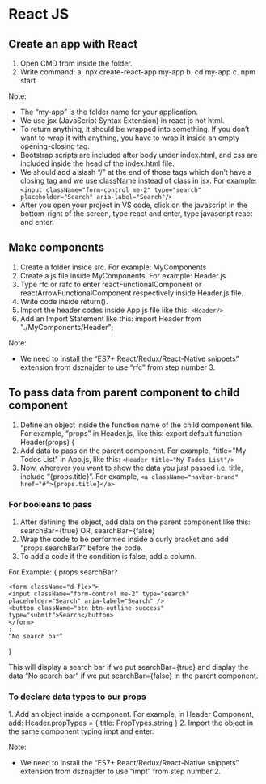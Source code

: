 <h1> React JS </h1>

<h2> Create an app with React </h2>
<p>

1. Open CMD from inside the folder.
2. Write command: 
    a. npx create-react-app my-app
    b. cd my-app
    c. npm start

Note: 
* The “my-app” is the folder name for your application.
* We use jsx (JavaScript Syntax Extension) in react js not html.
* To return anything, it should be wrapped into something. If you don’t want to wrap it with anything, you have to wrap it inside an    empty opening-closing tag. 
* Bootstrap scripts are included after body under index.html, and css are included inside the head of the index.html file.
* We should add a slash “/” at the end of those tags which don’t have a closing tag and we use className instead of class in jsx. For example: ```<input className="form-control me-2" type="search" placeholder="Search" aria-label="Search"/>```
* After you open your project in VS code, click on the javascript in the bottom-right of the screen, type react and enter, type javascript react and enter.

</p>

<h2> Make components </h2>
<p>

1. Create a folder inside src. For example: MyComponents
2. Create a js file inside MyComponents. For example: Header.js
3. Type rfc or rafc to enter reactFunctionalComponent or reactArrowFunctionalComponent respectively inside Header.js file.
4. Write code inside return().
5. Import the header codes inside App.js file like this: ```<Header/>```
6. Add an Import Statement like this: import Header from "./MyComponents/Header";

Note:
* We need to install the “ES7+ React/Redux/React-Native snippets” extension from dsznajder to use “rfc” from step number 3.

</p>

<h2> To pass data from parent component to child component </h2>
<p>

1. Define an object inside the function name of the child component file. 
For example, “props” in Header.js, like this: export default function Header(props) {
2. Add data to pass on the parent component.
For example, “title="My Todos List" in App.js, like this: ```<Header title="My Todos List"/> ```
3. Now, wherever you want to show the data you just passed i.e. title, include “{props.title}”. 
For example, 
``` <a className="navbar-brand" href="#">{props.title}</a> ```

</p>

<h3> For booleans to pass </h3>

<p>

1. After defining the object, add data on the parent component like this: searchBar={true} OR, searchBar={false}
2. Wrap the code to be performed inside a curly bracket and add “props.searchBar?” before the code.
3. To add a code if the condition is false, add a column.

For Example:
{ props.searchBar?
```
<form className="d-flex">
<input className="form-control me-2" type="search" placeholder="Search" aria-label="Search" />
<button className="btn btn-outline-success" type="submit">Search</button>
</form>
:
“No search bar”
```
}

This will display a search bar if we put searchBar={true} and display the data “No search bar” if we put searchBar={false} in the parent component.
</p>

<h3>To declare data types to our props</h3>
<p>
1. Add an object inside a component.
For example, in Header Component, add:
Header.propTypes = {
    title: PropTypes.string
}
2. Import the object in the same component typing impt and enter.

Note:
* We need to install the “ES7+ React/Redux/React-Native snippets” extension from dsznajder to use “impt” from step number 2.
</p>
